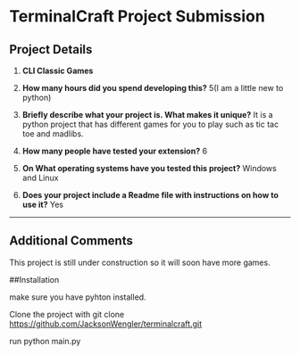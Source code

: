 # TerminalCraft Project Submission

## Project Details

1. **CLI Classic Games**

2. **How many hours did you spend developing this?**
   5(I am a little new to python)

3. **Briefly describe what your project is. What makes it unique?**
   It is a python project that has different games for you to play such as tic tac toe and madlibs.

4. **How many people have tested your extension?**
   6

5. **On What operating systems have you tested this project?**
   Windows and Linux

6. **Does your project include a Readme file with instructions on how to use it?**
   Yes

---

## Additional Comments

This project is still under construction  so it will soon have more games.

##Installation

make sure you have pyhton installed.

Clone the project with 
git clone https://github.com/JacksonWengler/terminalcraft.git

run python main.py


